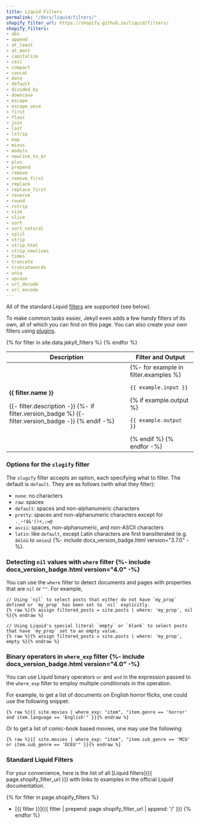 ```yaml
---
title: Liquid Filters
permalink: "/docs/liquid/filters/"
shopify_filter_url: https://shopify.github.io/liquid/filters/
shopify_filters:
- abs
- append
- at_least
- at_most
- capitalize
- ceil
- compact
- concat
- date
- default
- divided_by
- downcase
- escape
- escape_once
- first
- floor
- join
- last
- lstrip
- map
- minus
- modulo
- newline_to_br
- plus
- prepend
- remove
- remove_first
- replace
- replace_first
- reverse
- round
- rstrip
- size
- slice
- sort
- sort_natural
- split
- strip
- strip_html
- strip_newlines
- times
- truncate
- truncatewords
- uniq
- upcase
- url_decode
- url_encode
---
```


All of the standard Liquid [filters](#standard-liquid-filters) are supported (see below).

To make common tasks easier, Jekyll even adds a few handy filters of its own,
all of which you can find on this page. You can also create your own filters
using [plugins](/docs/plugins/).

<div class="mobile-side-scroller">
<table>
  <thead>
    <tr>
      <th>Description</th>
      <th><span class="filter">Filter</span> and <span class="output">Output</span></th>
    </tr>
  </thead>
  <tbody>
    {% for filter in site.data.jekyll_filters %}
      <tr>
        <td>
          <p class="name"><strong>{{ filter.name }}</strong></p>
          <p>
            {{- filter.description -}}
            {%- if filter.version_badge %}
              <span class="version-badge" title="This filter is available from version {{ filter.version_badge }}">
                {{- filter.version_badge -}}
              </span>
            {% endif -%}
          </p>
        </td>
        <td class="align-center">
          {%- for example in filter.examples %}
            <p><code class="filter">{{ example.input }}</code></p>
            {% if example.output %}<p><code class="output">{{ example.output }}</code></p>{% endif %}
          {% endfor -%}
        </td>
      </tr>
    {% endfor %}
  </tbody>
</table>
</div>

### Options for the `slugify` filter

The `slugify` filter accepts an option, each specifying what to filter.
The default is `default`. They are as follows (with what they filter):

- `none`: no characters
- `raw`: spaces
- `default`: spaces and non-alphanumeric characters
- `pretty`: spaces and non-alphanumeric characters except for `._~!$&'()+,;=@`
- `ascii`: spaces, non-alphanumeric, and non-ASCII characters
- `latin`: like `default`, except Latin characters are first transliterated (e.g. `àèïòü` to `aeiou`) {%- include docs_version_badge.html version="3.7.0" -%}.

### Detecting `nil` values with `where` filter {%- include docs_version_badge.html version="4.0" -%}

You can use the `where` filter to detect documents and pages with properties that are `nil` or `""`. For example,

```liquid
// Using `nil` to select posts that either do not have `my_prop` defined or `my_prop` has been set to `nil` explicitly.
{% raw %}{% assign filtered_posts = site.posts | where: 'my_prop', nil %}{% endraw %}
```

```liquid
// Using Liquid's special literal `empty` or `blank` to select posts that have `my_prop` set to an empty value.
{% raw %}{% assign filtered_posts = site.posts | where: 'my_prop', empty %}{% endraw %}
```

### Binary operators in `where_exp` filter {%- include docs_version_badge.html version="4.0" -%}

You can use Liquid binary operators `or` and `and` in the expression passed to the `where_exp` filter to employ multiple
conditionals in the operation.

For example, to get a list of documents on English horror flicks, one could use the following snippet:

```liquid
{% raw %}{{ site.movies | where_exp: "item", "item.genre == 'horror' and item.language == 'English'" }}{% endraw %}
```

Or to get a list of comic-book based movies, one may use the following:

```liquid
{% raw %}{{ site.movies | where_exp: "item", "item.sub_genre == 'MCU' or item.sub_genre == 'DCEU'" }}{% endraw %}
```

### Standard Liquid Filters

For your convenience, here is the list of all [Liquid filters]({{ page.shopify_filter_url }}) with links to examples in the official Liquid documentation.

{% for filter in page.shopify_filters %}
- [{{ filter }}]({{ filter | prepend: page.shopify_filter_url | append: '/' }})
{% endfor %}
